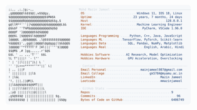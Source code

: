 <picture>
  <source srcset="https://raw.githubusercontent.com/mmazinjameel/mmazinjameel/main/dark_mode.svg?v=1751171274" media="(prefers-color-scheme: dark)">
  <img src="https://raw.githubusercontent.com/mmazinjameel/mmazinjameel/main/light_mode.svg?v=1751171274">
</picture>
